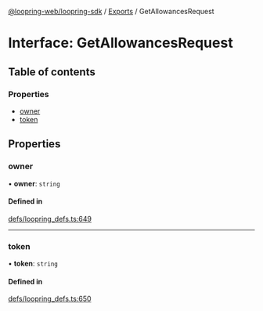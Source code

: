 [@loopring-web/loopring-sdk](../README.md) / [Exports](../modules.md) / GetAllowancesRequest

# Interface: GetAllowancesRequest

## Table of contents

### Properties

- [owner](GetAllowancesRequest.md#owner)
- [token](GetAllowancesRequest.md#token)

## Properties

### owner

• **owner**: `string`

#### Defined in

[defs/loopring_defs.ts:649](https://github.com/Loopring/loopring_sdk/blob/300ee65/src/defs/loopring_defs.ts#L649)

___

### token

• **token**: `string`

#### Defined in

[defs/loopring_defs.ts:650](https://github.com/Loopring/loopring_sdk/blob/300ee65/src/defs/loopring_defs.ts#L650)
